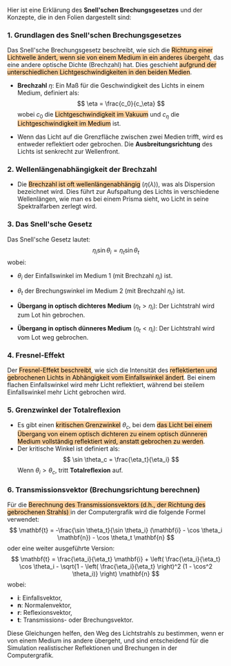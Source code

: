 Hier ist eine Erklärung des **Snell'schen Brechungsgesetzes** und der Konzepte, die in den Folien dargestellt sind:

### 1. Grundlagen des Snell'schen Brechungsgesetzes
Das Snell'sche Brechungsgesetz beschreibt, wie sich die <mark style="background: #FFB86CA6;">Richtung einer Lichtwelle ändert, wenn sie von einem Medium in ein anderes übergeht</mark>, das eine andere optische Dichte (Brechzahl) hat. Dies geschieht <mark style="background: #FFB86CA6;">aufgrund der unterschiedlichen Lichtgeschwindigkeiten in den beiden Medien</mark>.

- **Brechzahl** $\eta$: Ein Maß für die Geschwindigkeit des Lichts in einem Medium, definiert als:
  $$
  \eta = \frac{c_0}{c_\eta}
  $$
  wobei $c_0$ die <mark style="background: #FFB86CA6;">Lichtgeschwindigkeit im Vakuum</mark> und $c_\eta$ die <mark style="background: #FFB86CA6;">Lichtgeschwindigkeit im Medium</mark> ist.

- Wenn das Licht auf die Grenzfläche zwischen zwei Medien trifft, wird es entweder reflektiert oder gebrochen. Die **Ausbreitungsrichtung** des Lichts ist senkrecht zur Wellenfront.

### 2. Wellenlängenabhängigkeit der Brechzahl
- Die <mark style="background: #FFB86CA6;">Brechzahl ist oft wellenlängenabhängig</mark> ($\eta(\lambda)$), was als Dispersion bezeichnet wird. Dies führt zur Aufspaltung des Lichts in verschiedene Wellenlängen, wie man es bei einem Prisma sieht, wo Licht in seine Spektralfarben zerlegt wird.

### 3. Das Snell'sche Gesetz
Das Snell'sche Gesetz lautet:
$$
\eta_i \sin \theta_i = \eta_t \sin \theta_t
$$
wobei:
- $\theta_i$ der Einfallswinkel im Medium 1 (mit Brechzahl $\eta_i$) ist.
- $\theta_t$ der Brechungswinkel im Medium 2 (mit Brechzahl $\eta_t$) ist.

- **Übergang in optisch dichteres Medium** ($\eta_t > \eta_i$): Der Lichtstrahl wird zum Lot hin gebrochen.
- **Übergang in optisch dünneres Medium** ($\eta_t < \eta_i$): Der Lichtstrahl wird vom Lot weg gebrochen.

### 4. Fresnel-Effekt
Der <mark style="background: #FFB86CA6;">Fresnel-Effekt beschreibt</mark>, wie sich die Intensität des <mark style="background: #FFB86CA6;">reflektierten und gebrochenen Lichts in Abhängigkeit vom Einfallswinkel ändert</mark>. Bei einem flachen Einfallswinkel wird mehr Licht reflektiert, während bei steilem Einfallswinkel mehr Licht gebrochen wird.

### 5. Grenzwinkel der Totalreflexion
- Es gibt einen <mark style="background: #FFB86CA6;">kritischen Grenzwinkel</mark> $\theta_c$, bei dem <mark style="background: #FFB86CA6;">das Licht bei einem Übergang von einem optisch dichteren zu einem optisch dünneren Medium vollständig reflektiert wird, anstatt gebrochen zu werden</mark>.
- Der kritische Winkel ist definiert als:
  $$
  \sin \theta_c = \frac{\eta_t}{\eta_i}
  $$
  Wenn $\theta_i > \theta_c$, tritt **Totalreflexion** auf.

### 6. Transmissionsvektor (Brechungsrichtung berechnen)
Für die <mark style="background: #FFB86CA6;">Berechnung des Transmissionsvektors (d.h., der Richtung des gebrochenen Strahls) </mark>in der Computergrafik wird die folgende Formel verwendet:
$$
\mathbf{t} = -\frac{\sin \theta_t}{\sin \theta_i} (\mathbf{i} - \cos \theta_i \mathbf{n}) - \cos \theta_t \mathbf{n}
$$
oder eine weiter ausgeführte Version:
$$
\mathbf{t} = \frac{\eta_i}{\eta_t} \mathbf{i} + \left( \frac{\eta_i}{\eta_t} \cos \theta_i - \sqrt{1 - \left( \frac{\eta_i}{\eta_t} \right)^2 (1 - \cos^2 \theta_i)} \right) \mathbf{n}
$$
wobei:
- $\mathbf{i}$: Einfallsvektor,
- $\mathbf{n}$: Normalenvektor,
- $\mathbf{r}$: Reflexionsvektor,
- $\mathbf{t}$: Transmissions- oder Brechungsvektor.

Diese Gleichungen helfen, den Weg des Lichtstrahls zu bestimmen, wenn er von einem Medium ins andere übergeht, und sind entscheidend für die Simulation realistischer Reflektionen und Brechungen in der Computergrafik.

